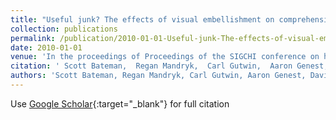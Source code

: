 ```yaml
---
title: "Useful junk? The effects of visual embellishment on comprehension and memorability of charts"
collection: publications
permalink: /publication/2010-01-01-Useful-junk-The-effects-of-visual-embellishment-on-comprehension-and-memorability-of-charts
date: 2010-01-01
venue: 'In the proceedings of Proceedings of the SIGCHI conference on human factors in computing systems'
citation: ' Scott Bateman,  Regan Mandryk,  Carl Gutwin,  Aaron Genest,  David McDine,  Christopher Brooks, &quot;Useful junk? The effects of visual embellishment on comprehension and memorability of charts.&quot; In the proceedings of Proceedings of the SIGCHI conference on human factors in computing systems, 2010.'
authors: 'Scott Bateman, Regan Mandryk, Carl Gutwin, Aaron Genest, David McDine, Christopher Brooks'
---
```

Use [Google Scholar](https://scholar.google.com/scholar?q=Useful+junk?+The+effects+of+visual+embellishment+on+comprehension+and+memorability+of+charts){:target="_blank"} for full citation